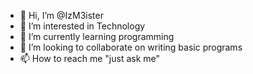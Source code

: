 - 👋 Hi, I’m @IzM3ister
- 👀 I’m interested in Technology
- 🌱 I’m currently learning programming
- 💞️ I’m looking to collaborate on writing basic programs
- 📫 How to reach me "just ask me"

<!---
IzM3ister/IzM3ister is a ✨ special ✨ repository because its `README.md` (this file) appears on your GitHub profile.
You can click the Preview link to take a look at your changes.
--->
